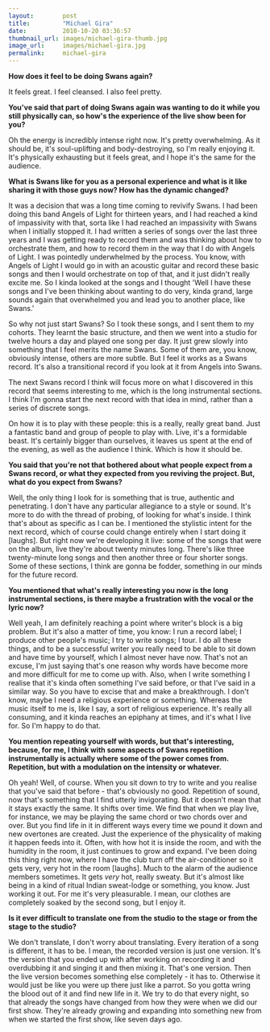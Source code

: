```yaml
---
layout:        post
title:         "Michael Gira"
date:          2010-10-20 03:36:57
thumbnail_url: images/michael-gira-thumb.jpg
image_url:     images/michael-gira.jpg
permalink:     michael-gira
---
```


<b>How does it feel to be doing Swans again?</b>

It feels great. I feel cleansed. I also feel pretty.

<b>You've said that part of doing Swans again was wanting to do it while you still physically can, so how's the experience of the live show been for you?</b>

Oh the energy is incredibly intense right now. It's pretty overwhelming. As it should be, it's soul-uplifting and body-destroying, so I'm really enjoying it. It's physically exhausting but it feels great, and I hope it's the same for the audience.

<b>What is Swans like for you as a personal experience and what is it like sharing it with those guys now? How has the dynamic changed?</b>

It was a decision that was a long time coming to revivify Swans. I had been doing this band Angels of Light for thirteen years, and I had reached a kind of impassivity with that, sorta like I had reached an impassivity with Swans when I initially stopped it. I had written a series of songs over the last three years and I was getting ready to record them and was thinking about how to orchestrate them, and how to record them in the way that I do with Angels of Light. I was pointedly underwhelmed by the process. You know, with Angels of Light I would go in with an acoustic guitar and record these basic songs and then I would orchestrate on top of that, and it just didn't really excite me. So I kinda looked at the songs and I thought 'Well I have these songs and I've been thinking about wanting to do very, kinda grand, large sounds again that overwhelmed you and lead you to another place, like Swans.'

So why not just start Swans? So I took these songs, and I sent them to my cohorts. They learnt the basic structure, and then we went into a studio for twelve hours a day and played one song per day. It just grew slowly into something that I feel merits the name Swans. Some of them are, you know, obviously intense, others are more subtle. But I feel it works as a Swans record. It's also a transitional record if you look at it from Angels into Swans.

The next Swans record I think will focus more on what I discovered in this record that seems interesting to me, which is the long instrumental sections. I think I'm gonna start the next record with that idea in mind, rather than a series of discrete songs.

On how it is to play with these people: this is a really, really great band. Just a fantastic band and group of people to play with. Live, it's a formidable beast. It's certainly bigger than ourselves, it leaves us spent at the end of the evening, as well as the audience I think. Which is how it should be.

<b>You said that you're not that bothered about what people expect from a Swans record, or what they expected from you reviving the project. But, what do you expect from Swans?</b>

Well, the only thing I look for is something that is true, authentic and penetrating. I don't have any particular allegiance to a style or sound. It's more to do with the thread of probing, of looking for what's inside. I think that's about as specific as I can be. I mentioned the stylistic intent for the next record, which of course could change entirely when I start doing it [laughs]. But right now we're developing it live: some of the songs that were on the album, live they're about twenty minutes long. There's like three twenty-minute long songs and then another three or four shorter songs. Some of these sections, I think are gonna be fodder, something in our minds for the future record.

<b>You mentioned that what's really interesting you now is the long instrumental sections, is there maybe a frustration with the vocal or the lyric now?</b>

Well yeah, I am definitely reaching a point where writer's block is a big problem. But it's also a matter of time, you know: I run a record label; I produce other people's music; I try to write songs; I tour. I do all these things, and to be a successful writer you really need to be able to sit down and have time by yourself, which I almost never have now. That's not an excuse, I'm just saying that's one reason why words have become more and more difficult for me to come up with. Also, when I write something I realise that it's kinda often something I've said before, or that I've said in a similar way. So you have to excise that and make a breakthrough. I don't know, maybe I need a religious experience or something. Whereas the music itself to me is, like I say, a sort of religious experience. It's really all consuming, and it kinda reaches an epiphany at times, and it's what I live for. So I'm happy to do that.

<b>You mention repeating yourself with words, but that's interesting, because, for me, I think with some aspects of Swans repetition instrumentally is actually where some of the power comes from. Repetition, but with a modulation on the intensity or whatever.</b>

Oh yeah! Well, of course. When you sit down to try to write and you realise that you've said that before - that's obviously no good. Repetition of sound, now that's something that I find utterly invigorating. But it doesn't mean that it stays exactly the same. It shifts over time. We find that when we play live, for instance, we may be playing the same chord or two chords over and over. But you find life in it in different ways every time we pound it down and new overtones are created. Just the experience of the physicality of making it happen feeds into it. Often, with how hot it is inside the room, and with the humidity in the room, it just continues to grow and expand. I've been doing this thing right now, where I have the club turn off the air-conditioner so it gets very, very hot in the room [laughs]. Much to the alarm of the audience members sometimes. It gets <i>very</i> hot, really sweaty. But it's almost like being in a kind of ritual Indian sweat-lodge or something, you know. Just working it out. For me it's very pleasurable. I mean, our clothes are completely soaked by the second song, but I enjoy it.

<b>Is it ever difficult to translate one from the studio to the stage or from the stage to the studio?</b>

We don't translate, I don't worry about translating. Every iteration of a song is different, it has to be. I mean, the recorded version is just one version. It's the version that you ended up with after working on recording it and overdubbing it and singing it and then mixing it. That's one version. Then the live version becomes something else completely - it has to. Otherwise it would just be like you were up there just like a parrot. So you gotta wring the blood out of it and find new life in it. We try to do that every night, so that already the songs have changed from how they were when we did our first show. They're already growing and expanding into something new from when we started the first show, like seven days ago.
